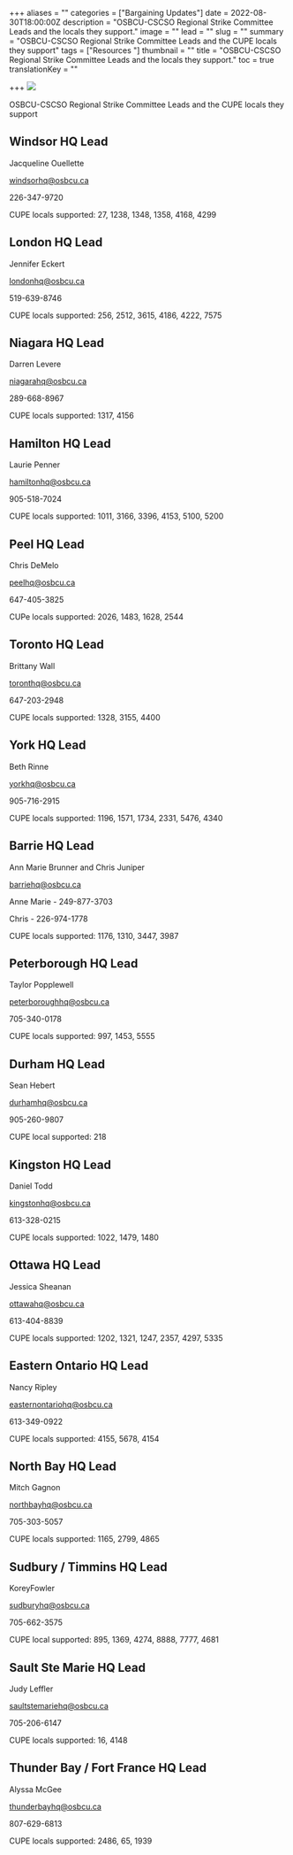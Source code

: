 +++
aliases = ""
categories = ["Bargaining Updates"]
date = 2022-08-30T18:00:00Z
description = "OSBCU-CSCSO Regional Strike Committee Leads and the locals they support."
image = ""
lead = ""
slug = ""
summary = "OSBCU-CSCSO Regional Strike Committee Leads and the CUPE locals they support"
tags = ["Resources "]
thumbnail = ""
title = "OSBCU-CSCSO Regional Strike Committee Leads and the locals they support."
toc = true
translationKey = ""

+++
![](/img/workers-together1.png)

OSBCU-CSCSO Regional Strike Committee Leads and the CUPE locals they support

## Windsor HQ Lead

Jacqueline Ouellette

windsorhq@osbcu.ca

226-347-9720

CUPE locals supported: 27, 1238, 1348, 1358, 4168, 4299

## London HQ Lead

Jennifer Eckert

londonhq@osbcu.ca

519-639-8746

CUPE locals supported: 256, 2512, 3615, 4186, 4222, 7575

## Niagara HQ Lead

Darren Levere

niagarahq@osbcu.ca

289-668-8967

CUPE locals supported: 1317, 4156

## Hamilton HQ Lead

Laurie Penner

hamiltonhq@osbcu.ca

905-518-7024

CUPE locals supported: 1011, 3166, 3396, 4153, 5100, 5200

## Peel HQ Lead

Chris DeMelo

peelhq@osbcu.ca

647-405-3825

CUPe locals supported: 2026, 1483, 1628, 2544

## Toronto HQ Lead

Brittany Wall

toronthq@osbcu.ca

647-203-2948

CUPE locals supported: 1328, 3155, 4400

## York HQ Lead

Beth Rinne

yorkhq@osbcu.ca

905-716-2915

CUPE locals supported: 1196, 1571, 1734, 2331, 5476, 4340

## Barrie HQ Lead

Ann Marie Brunner and Chris Juniper

barriehq@osbcu.ca

Anne Marie - 249-877-3703

Chris - 226-974-1778

CUPE locals supported: 1176, 1310, 3447, 3987

## Peterborough HQ Lead

Taylor Popplewell

peterboroughhq@osbcu.ca

705-340-0178

CUPE locals supported: 997, 1453, 5555

## Durham HQ Lead

Sean Hebert

durhamhq@osbcu.ca

905-260-9807

CUPE local supported: 218

## Kingston HQ Lead

Daniel Todd

kingstonhq@osbcu.ca

613-328-0215

CUPE locals supported: 1022, 1479, 1480

## Ottawa HQ Lead

Jessica Sheanan

ottawahq@osbcu.ca

613-404-8839

CUPE locals supported: 1202, 1321, 1247, 2357, 4297, 5335

## Eastern Ontario HQ Lead

Nancy Ripley

easternontariohq@osbcu.ca

613-349-0922

CUPE locals supported: 4155, 5678, 4154

## North Bay HQ Lead

Mitch Gagnon 

northbayhq@osbcu.ca

705-303-5057

CUPE locals supported: 1165, 2799, 4865

## Sudbury / Timmins HQ Lead

KoreyFowler

sudburyhq@osbcu.ca

705-662-3575

CUPE local supported: 895, 1369, 4274, 8888, 7777, 4681

## Sault Ste Marie HQ Lead

Judy Leffler

saultstemariehq@osbcu.ca

705-206-6147

CUPE locals supported: 16, 4148

## Thunder Bay / Fort France HQ Lead

Alyssa McGee

thunderbayhq@osbcu.ca

807-629-6813

CUPE locals supported: 2486, 65, 1939
